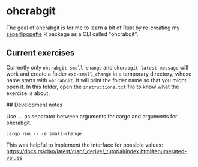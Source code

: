 
# ohcrabgit

<!-- badges: start -->
<!-- badges: end -->

The goal of ohcrabgit is for me to learn a bit of Rust by re-creating my [saperlipopette](https://docs.ropensci.org/saperlipopette/) R package as a CLI called "ohcrabgit".

## Current exercises

Currently only `ohcrabgit small-change` and `ohcrabgit latest-message` will work and create a folder `exo-small_change` in a temporary directory, whose name starts with `ohcrabgit`.
It will print the folder name so that you might open it.
In this folder, open the `instructions.txt` file to know what the exercise is about.

## Development notes

Use `--` as separator between arguments for cargo and arguments for ohcrabgit.

```
cargo run -- -e small-change
```

This was helpful to implement the interface for possible values: https://docs.rs/clap/latest/clap/_derive/_tutorial/index.html#enumerated-values
